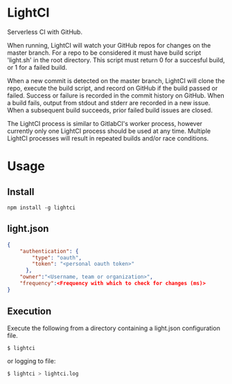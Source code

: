 # LightCI
Serverless CI with GitHub.

When running, LightCI will watch your GitHub repos for changes on the master branch. For a repo to be considered it must have build script 'light.sh' in the root directory. This script must return 0 for a succesful build, or 1 for a failed build.

When a new commit is detected on the master branch, LightCI will clone the repo, execute the build script, and record on GitHub if the build passed or failed. Success or failure is recorded in the commit history on GitHub. When a build fails, output from stdout and stderr are recorded in a new issue. When a subsequent build succeeds, prior failed build issues are closed.

The LightCI process is similar to GitlabCI's worker process, however currently only one LightCI process should be used at any time. Multiple LightCI processes will result in repeated builds and/or race conditions.

# Usage

## Install
```npm install -g lightci ```

## light.json
```json
{
    "authentication": {
        "type": "oauth",
        "token": "<personal oauth token>"
      },
    "owner":"<Username, team or organization>",
    "frequency":<Frequency with which to check for changes (ms)>
}
```

## Execution
Execute the following from a directory containing a light.json configuration file. 

```bash
$ lightci
```
or logging to file:

```bash
$ lightci > lightci.log
```